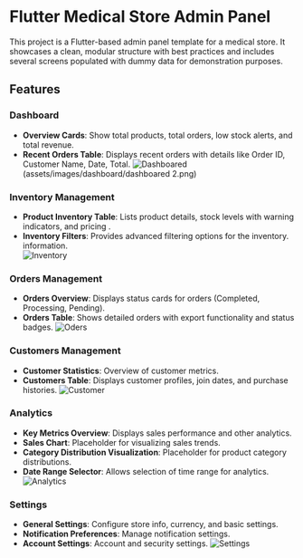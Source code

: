 # Flutter Medical Store Admin Panel

This project is a Flutter-based admin panel template for a medical store. It showcases a clean, modular structure with best practices and includes several screens populated with dummy data for demonstration purposes.

## Features

### Dashboard
- **Overview Cards**: Show total products, total orders, low stock alerts, and total revenue.  
- **Recent Orders Table**: Displays recent orders with details like Order ID, Customer Name, Date, Total.
  ![Dashboared ](assets/images/dashboard/dashboared.png)(assets/images/dashboard/dashboared 2.png)
  

### Inventory Management
- **Product Inventory Table**: Lists product details, stock levels with warning indicators, and pricing .
- **Inventory Filters**: Provides advanced filtering options for the inventory.  information.  
  ![Inventory](assets/images/inventory/inventory.png)

### Orders Management
- **Orders Overview**: Displays status cards for orders (Completed, Processing, Pending).
- **Orders Table**: Shows detailed orders with export functionality and status badges.
  ![Oders](assets/images/inventory/orders.png)

### Customers Management
- **Customer Statistics**: Overview of customer metrics.
- **Customers Table**: Displays customer profiles, join dates, and purchase histories.
  ![Customer](assets/images/inventory/customer.png)

### Analytics
- **Key Metrics Overview**: Displays sales performance and other analytics.
- **Sales Chart**: Placeholder for visualizing sales trends.
- **Category Distribution Visualization**: Placeholder for product category distributions.
- **Date Range Selector**: Allows selection of time range for analytics.
  ![Analytics](assets/images/inventory/analytics.png)

### Settings
- **General Settings**: Configure store info, currency, and basic settings.
- **Notification Preferences**: Manage notification settings.
- **Account Settings**: Account and security settings.
  ![Settings](assets/images/inventory/settings.png)